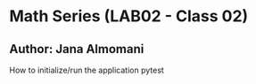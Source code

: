 # Math Series (LAB02 - Class 02)

## Author: Jana Almomani

How to initialize/run the application pytest
